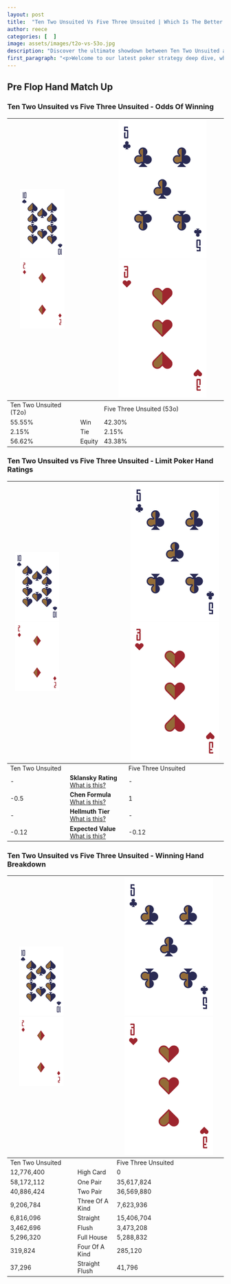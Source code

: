 ```yaml
---
layout: post
title:  "Ten Two Unsuited Vs Five Three Unsuited | Which Is The Better Hand In Poker? A Complete Guide"
author: reece
categories: [  ]
image: assets/images/t2o-vs-53o.jpg
description: "Discover the ultimate showdown between Ten Two Unsuited and Five Three Unsuited in poker! Uncover the odds, strategies, and scenarios where one hand triumphs over the other. Get ready to up your poker game with this thrilling analysis."
first_paragraph: "<p>Welcome to our latest poker strategy deep dive, where we're pitting two distinct hands against each other in a high-stakes showdown: Ten Two Unsuited vs Five Three Unsuited.</p><p>In the dynamic world of poker, every decision counts, and knowing which hand holds the upper hand is key to your success at the table.</p><p>In this article, we'll dissect these two hands, explore the scenarios where one dominates the other, and equip you with the knowledge to make strategic choices that can tip the odds in your favor.</p><p>Get ready to unravel the intriguing dynamics of these poker hands and elevate your game to new heights.</p>"
---
```




[comment]: # (sp0)

## Pre Flop Hand Match Up

<div class="table hand-ratings" markdown="1"> 



### Ten Two Unsuited vs Five Three Unsuited - Odds Of Winning


    
| ![image info](assets/images/hand1/T.png) ![image info](assets/images/hand1/2o.png) |  | ![image info](assets/images/hand2/5.png) ![image info](assets/images/hand2/3o.png) |
| -------- | -------- | -------- |
| Ten Two Unsuited (T2o) |  | Five Three Unsuited (53o) |
| 55.55% | Win | 42.30% |
| 2.15% | Tie | 2.15% |
| 56.62% | Equity | 43.38% |




[comment]: # (sp1)



### Ten Two Unsuited vs Five Three Unsuited - Limit Poker Hand Ratings


    
| ![image info](assets/images/hand1/T.png) ![image info](assets/images/hand1/2o.png) |  | ![image info](assets/images/hand2/5.png) ![image info](assets/images/hand2/3o.png) |
| -------- | -------- | -------- |
| Ten Two Unsuited |  | Five Three Unsuited |
| - | **Sklansky Rating** [What is this?](/sklansky-rating-explained) | - |
| -0.5 | **Chen Formula** [What is this?](/chen-formula-explained) | 1 |
| - | **Hellmuth Tier** [What is this?](/Hellmuth-tier-explained) | - |
| -0.12 | **Expected Value** [What is this?](/expected-value-explained) | -0.12 |




[comment]: # (sp2)



### Ten Two Unsuited vs Five Three Unsuited - Winning Hand Breakdown


    
| ![image info](assets/images/hand1/T.png) ![image info](assets/images/hand1/2o.png) |  | ![image info](assets/images/hand2/5.png) ![image info](assets/images/hand2/3o.png) |
| -------- | -------- | -------- |
| Ten Two Unsuited |  | Five Three Unsuited |
| 12,776,400 | High Card | 0 |
| 58,172,112 | One Pair | 35,617,824 |
| 40,886,424 | Two Pair | 36,569,880 |
| 9,206,784 | Three Of A Kind | 7,623,936 |
| 6,816,096 | Straight | 15,406,704 |
| 3,462,696 | Flush | 3,473,208 |
| 5,296,320 | Full House | 5,288,832 |
| 319,824 | Four Of A Kind | 285,120 |
| 37,296 | Straight Flush | 41,796 |




[comment]: # (sp3)



</div>

[comment]: # (sp4)



[comment]: # (sp5)

